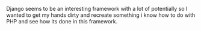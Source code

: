 Django seems to be an interesting framework with a lot of potentially so I wanted to get my hands dirty and recreate something i know how to do with PHP and see how its done in this framework.
